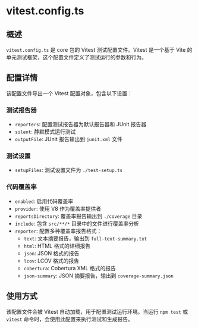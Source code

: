 # vitest.config.ts

## 概述

`vitest.config.ts` 是 core 包的 Vitest 测试配置文件。Vitest 是一个基于 Vite 的单元测试框架，这个配置文件定义了测试运行的参数和行为。

## 配置详情

该配置文件导出一个 Vitest 配置对象，包含以下设置：

### 测试报告器
- `reporters`: 配置测试报告器为默认报告器和 JUnit 报告器
- `silent`: 静默模式运行测试
- `outputFile`: JUnit 报告输出到 `junit.xml` 文件

### 测试设置
- `setupFiles`: 测试设置文件为 `./test-setup.ts`

### 代码覆盖率
- `enabled`: 启用代码覆盖率
- `provider`: 使用 V8 作为覆盖率提供者
- `reportsDirectory`: 覆盖率报告输出到 `./coverage` 目录
- `include`: 包含 `src/**/*` 目录中的文件进行覆盖率分析
- `reporter`: 配置多种覆盖率报告格式：
  - `text`: 文本摘要报告，输出到 `full-text-summary.txt`
  - `html`: HTML 格式的详细报告
  - `json`: JSON 格式的报告
  - `lcov`: LCOV 格式的报告
  - `cobertura`: Cobertura XML 格式的报告
  - `json-summary`: JSON 摘要报告，输出到 `coverage-summary.json`

## 使用方式

该配置文件会被 Vitest 自动加载，用于配置测试运行环境。当运行 `npm test` 或 `vitest` 命令时，会使用此配置来执行测试和生成报告。